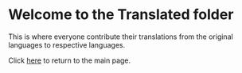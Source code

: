 # Welcome to the Translated folder
This is where everyone contribute their translations from the original languages to respective languages.

Click [here](../../) to return to the main page.
